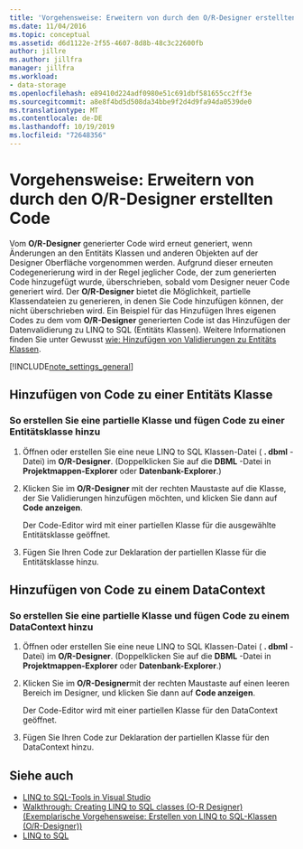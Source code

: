 ```yaml
---
title: 'Vorgehensweise: Erweitern von durch den O/R-Designer erstellten Code'
ms.date: 11/04/2016
ms.topic: conceptual
ms.assetid: d6d1122e-2f55-4607-8d8b-48c3c22600fb
author: jillre
ms.author: jillfra
manager: jillfra
ms.workload:
- data-storage
ms.openlocfilehash: e89410d224adf0980e51c691dbf581655cc2ff3e
ms.sourcegitcommit: a8e8f4bd5d508da34bbe9f2d4d9fa94da0539de0
ms.translationtype: MT
ms.contentlocale: de-DE
ms.lasthandoff: 10/19/2019
ms.locfileid: "72648356"
---
```

# <a name="how-to-extend-code-generated-by-the-or-designer"></a>Vorgehensweise: Erweitern von durch den O/R-Designer erstellten Code
Vom **O/R-Designer** generierter Code wird erneut generiert, wenn Änderungen an den Entitäts Klassen und anderen Objekten auf der Designer Oberfläche vorgenommen werden. Aufgrund dieser erneuten Codegenerierung wird in der Regel jeglicher Code, der zum generierten Code hinzugefügt wurde, überschrieben, sobald vom Designer neuer Code generiert wird. Der **O/R-Designer** bietet die Möglichkeit, partielle Klassendateien zu generieren, in denen Sie Code hinzufügen können, der nicht überschrieben wird. Ein Beispiel für das Hinzufügen Ihres eigenen Codes zu dem vom **O/R-Designer** generierten Code ist das Hinzufügen der Datenvalidierung zu LINQ to SQL (Entitäts Klassen). Weitere Informationen finden Sie unter Gewusst [wie: Hinzufügen von Validierungen zu Entitäts Klassen](../data-tools/how-to-add-validation-to-entity-classes.md).

[!INCLUDE[note_settings_general](../data-tools/includes/note_settings_general_md.md)]

## <a name="add-code-to-an-entity-class"></a>Hinzufügen von Code zu einer Entitäts Klasse

### <a name="to-create-a-partial-class-and-add-code-to-an-entity-class"></a>So erstellen Sie eine partielle Klasse und fügen Code zu einer Entitätsklasse hinzu

1. Öffnen oder erstellen Sie eine neue LINQ to SQL Klassen-Datei ( **. dbml** -Datei) im **O/R-Designer**. (Doppelklicken Sie auf die **DBML** -Datei in **Projektmappen-Explorer** oder **Datenbank-Explorer**.)

2. Klicken Sie im **O/R-Designer** mit der rechten Maustaste auf die Klasse, der Sie Validierungen hinzufügen möchten, und klicken Sie dann auf **Code anzeigen**.

     Der Code-Editor wird mit einer partiellen Klasse für die ausgewählte Entitätsklasse geöffnet.

3. Fügen Sie Ihren Code zur Deklaration der partiellen Klasse für die Entitätsklasse hinzu.

## <a name="add-code-to-a-datacontext"></a>Hinzufügen von Code zu einem DataContext

### <a name="to-create-a-partial-class-and-add-code-to-a-datacontext"></a>So erstellen Sie eine partielle Klasse und fügen Code zu einem DataContext hinzu

1. Öffnen oder erstellen Sie eine neue LINQ to SQL Klassen-Datei ( **. dbml** -Datei) im **O/R-Designer**. (Doppelklicken Sie auf die **DBML** -Datei in **Projektmappen-Explorer** oder **Datenbank-Explorer**.)

2. Klicken Sie im **O/R-Designer**mit der rechten Maustaste auf einen leeren Bereich im Designer, und klicken Sie dann auf **Code anzeigen**.

     Der Code-Editor wird mit einer partiellen Klasse für den DataContext geöffnet.

3. Fügen Sie Ihren Code zur Deklaration der partiellen Klasse für den DataContext hinzu.

## <a name="see-also"></a>Siehe auch

- [LINQ to SQL-Tools in Visual Studio](../data-tools/linq-to-sql-tools-in-visual-studio2.md)
- [Walkthrough: Creating LINQ to SQL classes (O-R Designer) (Exemplarische Vorgehensweise: Erstellen von LINQ to SQL-Klassen (O/R-Designer))](how-to-create-linq-to-sql-classes-mapped-to-tables-and-views-o-r-designer.md)
- [LINQ to SQL](/dotnet/framework/data/adonet/sql/linq/index)